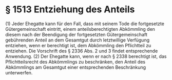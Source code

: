# § 1513 Entziehung des Anteils
(1) Jeder Ehegatte kann für den Fall, dass mit seinem Tode die fortgesetzte Gütergemeinschaft eintritt, einem anteilsberechtigten Abkömmling den diesem nach der Beendigung der fortgesetzten Gütergemeinschaft gebührenden Anteil an dem Gesamtgut durch letztwillige Verfügung entziehen, wenn er berechtigt ist, dem Abkömmling den Pflichtteil zu entziehen. Die Vorschrift des § 2336 Abs. 2 und 3 findet entsprechende Anwendung.
(2) Der Ehegatte kann, wenn er nach § 2338 berechtigt ist, das Pflichtteilsrecht des Abkömmlings zu beschränken, den Anteil des Abkömmlings am Gesamtgut einer entsprechenden Beschränkung unterwerfen.